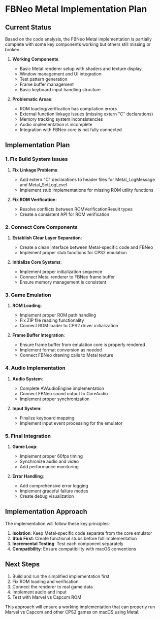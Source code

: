 # FBNeo Metal Implementation Plan

## Current Status

Based on the code analysis, the FBNeo Metal implementation is partially complete with some key components working but others still missing or broken:

1. **Working Components**:
   - Basic Metal renderer setup with shaders and texture display
   - Window management and UI integration
   - Test pattern generation
   - Frame buffer management
   - Basic keyboard input handling structure

2. **Problematic Areas**:
   - ROM loading/verification has compilation errors
   - External function linkage issues (missing extern "C" declarations)
   - Memory tracking system inconsistencies
   - Audio implementation is incomplete
   - Integration with FBNeo core is not fully connected

## Implementation Plan

### 1. Fix Build System Issues

1. **Fix Linkage Problems**:
   - Add extern "C" declarations to header files for Metal_LogMessage and Metal_SetLogLevel
   - Implement stub implementations for missing ROM utility functions

2. **Fix ROM Verification**:
   - Resolve conflicts between ROMVerificationResult types
   - Create a consistent API for ROM verification

### 2. Connect Core Components

1. **Establish Clear Layer Separation**:
   - Create a clean interface between Metal-specific code and FBNeo
   - Implement proper stub functions for CPS2 emulation

2. **Initialize Core Systems**:
   - Implement proper initialization sequence
   - Connect Metal renderer to FBNeo frame buffer
   - Ensure memory management is consistent

### 3. Game Emulation

1. **ROM Loading**:
   - Implement proper ROM path handling
   - Fix ZIP file reading functionality
   - Connect ROM loader to CPS2 driver initialization

2. **Frame Buffer Integration**:
   - Ensure frame buffer from emulation core is properly rendered
   - Implement format conversion as needed
   - Connect FBNeo drawing calls to Metal texture

### 4. Audio Implementation

1. **Audio System**:
   - Complete AVAudioEngine implementation
   - Connect FBNeo sound output to CoreAudio
   - Implement proper synchronization

2. **Input System**:
   - Finalize keyboard mapping
   - Implement input event processing for the emulator

### 5. Final Integration

1. **Game Loop**:
   - Implement proper 60fps timing
   - Synchronize audio and video
   - Add performance monitoring

2. **Error Handling**:
   - Add comprehensive error logging
   - Implement graceful failure modes
   - Create debug visualization

## Implementation Approach

The implementation will follow these key principles:

1. **Isolation**: Keep Metal-specific code separate from the core emulator
2. **Stub First**: Create functional stubs before full implementation
3. **Incremental Testing**: Test each component separately
4. **Compatibility**: Ensure compatibility with macOS conventions

## Next Steps

1. Build and run the simplified implementation first
2. Fix ROM loading and verification
3. Connect the renderer to real game data
4. Implement audio and input
5. Test with Marvel vs Capcom ROM

This approach will ensure a working implementation that can properly run Marvel vs Capcom and other CPS2 games on macOS using Metal. 